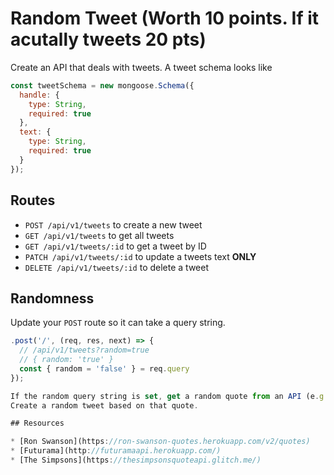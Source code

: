 # Random Tweet (Worth 10 points. If it acutally tweets 20 pts)

Create an API that deals with tweets. A tweet schema looks like

```js
const tweetSchema = new mongoose.Schema({
  handle: {
    type: String,
    required: true
  },
  text: {
    type: String,
    required: true
  }
});
```

## Routes

* `POST /api/v1/tweets` to create a new tweet
* `GET /api/v1/tweets` to get all tweets
* `GET /api/v1/tweets/:id` to get a tweet by ID
* `PATCH /api/v1/tweets/:id` to update a tweets text **ONLY**
* `DELETE /api/v1/tweets/:id` to delete a tweet

## Randomness

Update your `POST` route so it can take a query string.

```js
.post('/', (req, res, next) => {
  // /api/v1/tweets?random=true
  // { random: 'true' }
  const { random = 'false' } = req.query
});

If the random query string is set, get a random quote from an API (e.g. the futurama API).
Create a random tweet based on that quote.

## Resources

* [Ron Swanson](https://ron-swanson-quotes.herokuapp.com/v2/quotes)
* [Futurama](http://futuramaapi.herokuapp.com/)
* [The Simpsons](https://thesimpsonsquoteapi.glitch.me/)

